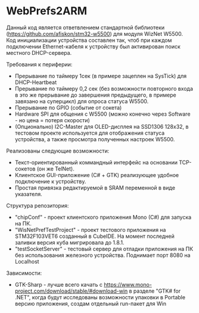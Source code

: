 # WebPrefs2ARM
Данный код является ответвлением стандартной библиотеки (https://github.com/afiskon/stm32-w5500) для модуля WizNet W5500. Код инициализации устройства составлен так, чтоб при каждом подключении Ethernet-кабеля к устройству был активирован поиск местного DHCP-сервера.

Требования к периферии:
- Прерывание по таймеру 1сек (в примере зацеплен на SysTick) для DHCP-Heartbeat
- Прерывание по таймеру 0,2 сек (без возможности повторного входа в это же прерывание до завершения предыдущего, в примере завязано на суперцикл) для опроса статуса W5500.
- Прерывание по GPIO (событие от сокета)
- Hardware SPI для общения с W5500 (можно конечно через Software - но цена = потеря скорости)
- (Опционально) I2C-Master для OLED-дисплея на SSD1306 128x32, в тестовом проекте используется для отображения статуса устройства, а также просмотра полученных настроек W5500. 
 
Реализованы следующие возможности:
- Текст-ориентированный коммандный интерфейс на основании TCP-сокетов (он же TelNet).
- Клиентское GUI-приложение (С# + GTK) реализующее удобное подключение к устройству.
- Простая привязка редактируемой в SRAM переменной в виде указателя.

Структура репозитория:
- "chipConf" - проект клиентского приложения Mono (C#) для запуска на ПК. 
- "WisNetPrefTestProject" - проект тестового приложения на STM32F103VET6 созданный в CubeIDE. На момент последней заливки версия куба мигрировала до 1.8.1. 
- "testSocketServer" - тестовый сервер для отладки приложения на ПК без использования железного устройства. Поднимает порт 8080 на Localhost

Зависимости:
- GTK-Sharp - лучше всего качать с https://www.mono-project.com/download/stable/#download-win в разделе "GTK# for .NET", когда будут исследованы возможности упаковки в Portable версию приложения, создам отдельный run-пакет для Win
